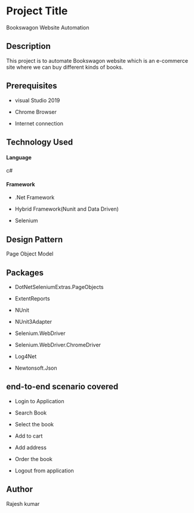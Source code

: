 # Project Title
 Bookswagon Website Automation
 
## Description
 This project is to automate Bookswagon website which is an e-commerce site where we can buy different kinds of books.
 
## Prerequisites
* visual Studio 2019

* Chrome Browser

* Internet connection
 
 ## Technology Used
 #### Language
 c#
 
 #### Framework
* .Net Framework

* Hybrid Framework(Nunit and  Data Driven)

* Selenium
 
 ## Design Pattern
 Page Object Model
 
 ## Packages 
 * DotNetSeleniumExtras.PageObjects
 
* ExtentReports

* NUnit

* NUnit3Adapter

* Selenium.WebDriver

* Selenium.WebDriver.ChromeDriver

* Log4Net

* Newtonsoft.Json
 
 ## end-to-end scenario covered
* Login to Application

* Search Book

* Select the book

* Add to cart

* Add address

* Order the book

* Logout from application
 
 ## Author
 Rajesh kumar
 
 
 

